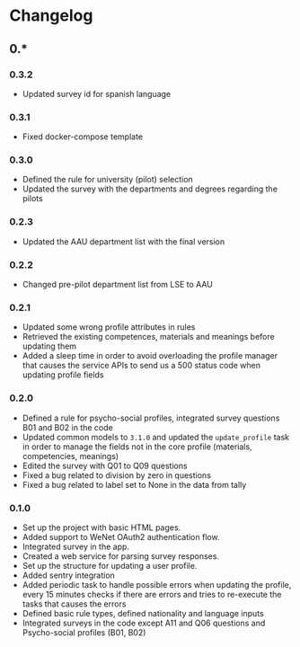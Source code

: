 # Changelog

## 0.*

### 0.3.2

* Updated survey id for spanish language

### 0.3.1

* Fixed docker-compose template

### 0.3.0
* Defined the rule for university (pilot) selection
* Updated the survey with the departments and degrees regarding the pilots

### 0.2.3
* Updated the AAU department list with the final version

### 0.2.2
* Changed pre-pilot department list from LSE to AAU

### 0.2.1

* Updated some wrong profile attributes in rules
* Retrieved the existing competences, materials and meanings before updating them
* Added a sleep time in order to avoid overloading the profile manager that causes the service APIs to send us a 500 status code when updating profile fields

### 0.2.0

* Defined a rule for psycho-social profiles, integrated survey questions B01 and B02 in the code
* Updated common models to `3.1.0` and updated the `update_profile` task in order to manage the fields not in the core profile (materials, competencies, meanings)
* Edited the survey with Q01 to Q09 questions
* Fixed a bug related to division by zero in questions
* Fixed a bug related to label set to None in the data from tally

### 0.1.0

* Set up the project with basic HTML pages.
* Added support to WeNet OAuth2 authentication flow.
* Integrated survey in the app.
* Created a web service for parsing survey responses.
* Set up the structure for updating a user profile.
* Added sentry integration
* Added periodic task to handle possible errors when updating the profile, every 15 minutes checks if there are errors and tries to re-execute the tasks that causes the errors
* Defined basic rule types, defined nationality and language inputs
* Integrated surveys in the code except A11 and Q06 questions and Psycho-social profiles (B01, B02)
